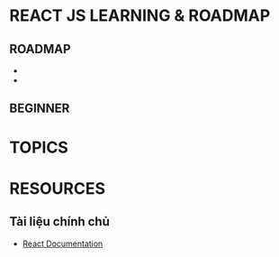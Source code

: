 # REACT JS LEARNING & ROADMAP
## ROADMAP
* 
* 

## BEGINNER
# TOPICS
# RESOURCES
## Tài liệu chính chủ
* [React Documentation](https://facebook.github.io/react/docs/hello-world.html)